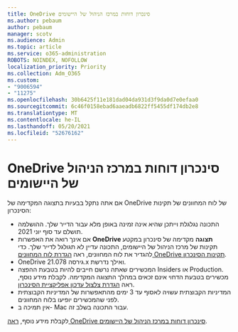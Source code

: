```yaml
---
title: OneDrive סינכרון דוחות במרכז הניהול של היישומים
ms.author: pebaum
author: pebaum
manager: scotv
ms.audience: Admin
ms.topic: article
ms.service: o365-administration
ROBOTS: NOINDEX, NOFOLLOW
localization_priority: Priority
ms.collection: Adm_O365
ms.custom:
- "9006594"
- "11275"
ms.openlocfilehash: 30b6425f11e181dad04da931d3f9da0d7e0efaa0
ms.sourcegitcommit: 6c46f0158ebad6aaeadb6822ff5455df174db2e8
ms.translationtype: MT
ms.contentlocale: he-IL
ms.lasthandoff: 05/20/2021
ms.locfileid: "52676162"
---
```

# <a name="onedrive-sync-reports-in-the-app-admin-center"></a>OneDrive סינכרון דוחות במרכז הניהול של היישומים

אם אתה נתקל בבעיות בתצוגה המקדימה של OneDrive של לוח המחוונים של תקינות הסינכרון:

- התכונה נגלגלת וייתכן שהיא אינה זמינה באופן מלא עבור הדייר שלך. ההושלמה תושלם עד סוף יוני 2021.
- אם אינך רואה את האפשרות **OneDrive תצוגה** מקדימה של סינכרון במקטע תקינות של מרכז הניהול של היישומים, התכונה עדיין לא תגולגל לדייר שלך. כדי להגדיר את לוח המחוונים, ראה [הגדרת לוח המחוונים OneDrive תקינות הסינכרון](/OneDrive/sync-health#set-up-the-onedrive-sync-health-dashboard).
- OneDrive גירסה 21.078.x ואילך נדרשת.
- המכשירים שאתה נרשם חייבים להיות בטבעת ההפצה Insiders או Production. מכשירים בטבעת הדחוי אינם זכאים במהלך התצוגה המקדימה. לקבלת מידע נוסף, ראה [הגדרת צלצול עדכון אפליקציית הסינכרון](/OneDrive/use-group-policy#set-the-sync-app-update-ring).
- המדיניות הקבוצתית עשויה לאסוף עד 3 ימים מהתאפשרות של המדיניות הקבוצתית לפני שהמכשירים יופיעו בלוח המחוונים.
- אין תמיכה ב- Mac עבור התכונה בשלב זה.

לקבלת מידע נוסף, [ראה OneDrive סינכרון דוחות במרכז הניהול של היישומים](/OneDrive/sync-health).